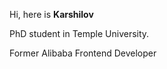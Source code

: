 Hi, here is <strong> Karshilov</strong>

PhD student in Temple University.

Former Alibaba Frontend Developer
